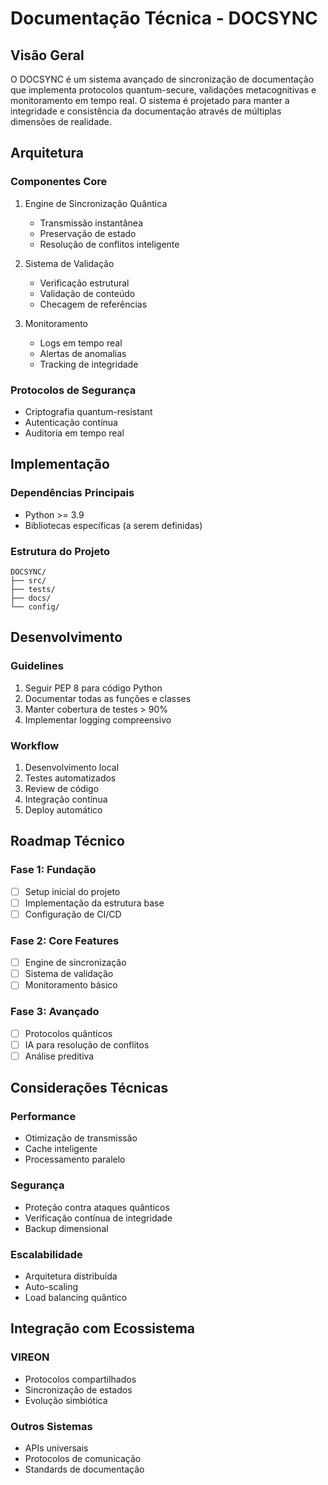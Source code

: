 # Documentação Técnica - DOCSYNC

## Visão Geral
O DOCSYNC é um sistema avançado de sincronização de documentação que implementa protocolos quantum-secure, validações metacognitivas e monitoramento em tempo real. O sistema é projetado para manter a integridade e consistência da documentação através de múltiplas dimensões de realidade.

## Arquitetura

### Componentes Core
1. Engine de Sincronização Quântica
   - Transmissão instantânea
   - Preservação de estado
   - Resolução de conflitos inteligente

2. Sistema de Validação
   - Verificação estrutural
   - Validação de conteúdo
   - Checagem de referências

3. Monitoramento
   - Logs em tempo real
   - Alertas de anomalias
   - Tracking de integridade

### Protocolos de Segurança
- Criptografia quantum-resistant
- Autenticação contínua
- Auditoria em tempo real

## Implementação

### Dependências Principais
- Python >= 3.9
- Bibliotecas específicas (a serem definidas)

### Estrutura do Projeto
```
DOCSYNC/
├── src/
├── tests/
├── docs/
└── config/
```

## Desenvolvimento

### Guidelines
1. Seguir PEP 8 para código Python
2. Documentar todas as funções e classes
3. Manter cobertura de testes > 90%
4. Implementar logging compreensivo

### Workflow
1. Desenvolvimento local
2. Testes automatizados
3. Review de código
4. Integração contínua
5. Deploy automático

## Roadmap Técnico

### Fase 1: Fundação
- [ ] Setup inicial do projeto
- [ ] Implementação da estrutura base
- [ ] Configuração de CI/CD

### Fase 2: Core Features
- [ ] Engine de sincronização
- [ ] Sistema de validação
- [ ] Monitoramento básico

### Fase 3: Avançado
- [ ] Protocolos quânticos
- [ ] IA para resolução de conflitos
- [ ] Análise preditiva

## Considerações Técnicas

### Performance
- Otimização de transmissão
- Cache inteligente
- Processamento paralelo

### Segurança
- Proteção contra ataques quânticos
- Verificação contínua de integridade
- Backup dimensional

### Escalabilidade
- Arquitetura distribuída
- Auto-scaling
- Load balancing quântico

## Integração com Ecossistema

### VIREON
- Protocolos compartilhados
- Sincronização de estados
- Evolução simbiótica

### Outros Sistemas
- APIs universais
- Protocolos de comunicação
- Standards de documentação

